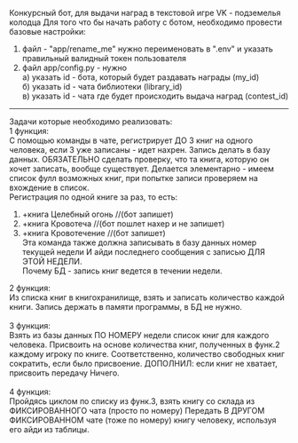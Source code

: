 Конкурсный бот, для выдачи наград в текстовой игре VK - подземелья колодца
Для того что бы начать работу с ботом, необходимо провести базовые настройки:<br>
1) файл - "app/rename_me" нужно переименовать в ".env" и указать правильный валидный токен пользователя
2) файл app/config.py - нужно <br>
а) указать id - бота, который будет раздавать награды (my_id)<br>
б) указать id - чата библиотеки (library_id)<br>
в) указать id - чата где будет происходить выдача наград (contest_id)<br>
_____
Задачи которые необходимо реализовать:<br>
1 функция:<br>
С помощью команды в чате, регистрирует ДО 3 книг на одного человека, если 3 уже записаны - идет нахрен. Запись делать в базу данных. ОБЯЗАТЕЛЬНО сделать проверку, что та книга, которую он хочет записать, вообще существует. Делается элементарно - имеем список фулл возможных книг, при попытке записи проверяем на вхождение в список.<br>
Регистрация по одной книге за раз, то есть:<br>
1) +книга Целебный огонь //(бот запишет)<br>
2) +книга Кровотеча //(бот пошлет нахер и не запишет)<br>
3) +книга Кровотечение //(бот запишет)<br>
Эта команда также должна записывать в базу данных номер текущей недели И айди последнего сообщения с записью ДЛЯ ЭТОЙ НЕДЕЛИ.<br>
Почему БД - запись книг ведется в течении недели. <br>

2 функция:<br>
Из списка книг в книгохранилище, взять и записать количество каждой книги. Запись держать в памяти программы, в БД не нужно.<br><br>
3 функция:<br>
Взять из базы данных ПО НОМЕРУ недели список книг для каждого человека. Присвоить на основе количества книг, полученных в функ.2 каждому игроку по книге. Соответственно, количество свободных книг сократить, если было присвоение.
ДОПОЛНИЛ: если книг не хватает, присвоить передачу Ничего. <br><br>
4 функция:<br>
Пройдясь циклом по списку из функ.3, взять книгу со склада из ФИКСИРОВАННОГО чата (просто по номеру)
Передать В ДРУГОМ ФИКСИРОВАННОМ чате (тоже по номеру) книгу человеку, используя его айди из таблицы.

